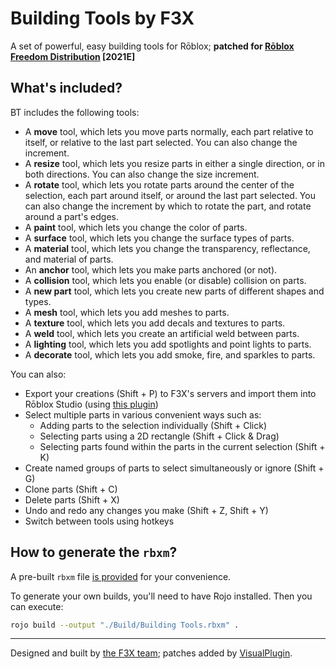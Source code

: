 # Building Tools by F3X

A set of powerful, easy building tools for Rōblox; **patched for [Rōblox Freedom Distribution](https://github.com/Windows81/Roblox-Freedom-Distribution) [2021E]**

## What's included?

BT includes the following tools:

- A **move** tool, which lets you move parts normally, each part relative to itself, or relative to the last part selected. You can also change the increment.
- A **resize** tool, which lets you resize parts in either a single direction, or in both directions. You can also change the size increment.
- A **rotate** tool, which lets you rotate parts around the center of the selection, each part around itself, or around the last part selected. You can also change the increment by which to rotate the part, and rotate around a part's edges.
- A **paint** tool, which lets you change the color of parts.
- A **surface** tool, which lets you change the surface types of parts.
- A **material** tool, which lets you change the transparency, reflectance, and material of parts.
- An **anchor** tool, which lets you make parts anchored (or not).
- A **collision** tool, which lets you enable (or disable) collision on parts.
- A **new part** tool, which lets you create new parts of different shapes and types.
- A **mesh** tool, which lets you add meshes to parts.
- A **texture** tool, which lets you add decals and textures to parts.
- A **weld** tool, which lets you create an artificial weld between parts.
- A **lighting** tool, which lets you add spotlights and point lights to parts.
- A **decorate** tool, which lets you add smoke, fire, and sparkles to parts.

You can also:

- Export your creations (Shift + P) to F3X's servers and import them into Rōblox Studio (using [this plugin](http://www.roblox.com/Import-from-Building-Tools-by-F3X-item?id=142485815))
- Select multiple parts in various convenient ways such as:
  - Adding parts to the selection individually (Shift + Click)
  - Selecting parts using a 2D rectangle (Shift + Click & Drag)
  - Selecting parts found within the parts in the current selection (Shift + K)
- Create named groups of parts to select simultaneously or ignore (Shift + G)
- Clone parts (Shift + C)
- Delete parts (Shift + X)
- Undo and redo any changes you make (Shift + Z, Shift + Y)
- Switch between tools using hotkeys

## How to generate the `rbxm`?

A pre-built `rbxm` file [is provided](<./Build/Building Tools.rbxm>) for your convenience.

To generate your own builds, you'll need to have Rojo installed. Then you can execute:

```sh
rojo build --output "./Build/Building Tools.rbxm" .
```

---

Designed and built by [the F3X team](http://www.roblox.com/Groups/Group.aspx?gid=831895); patches added by [VisualPlugin](https://github.com/Windows81).

